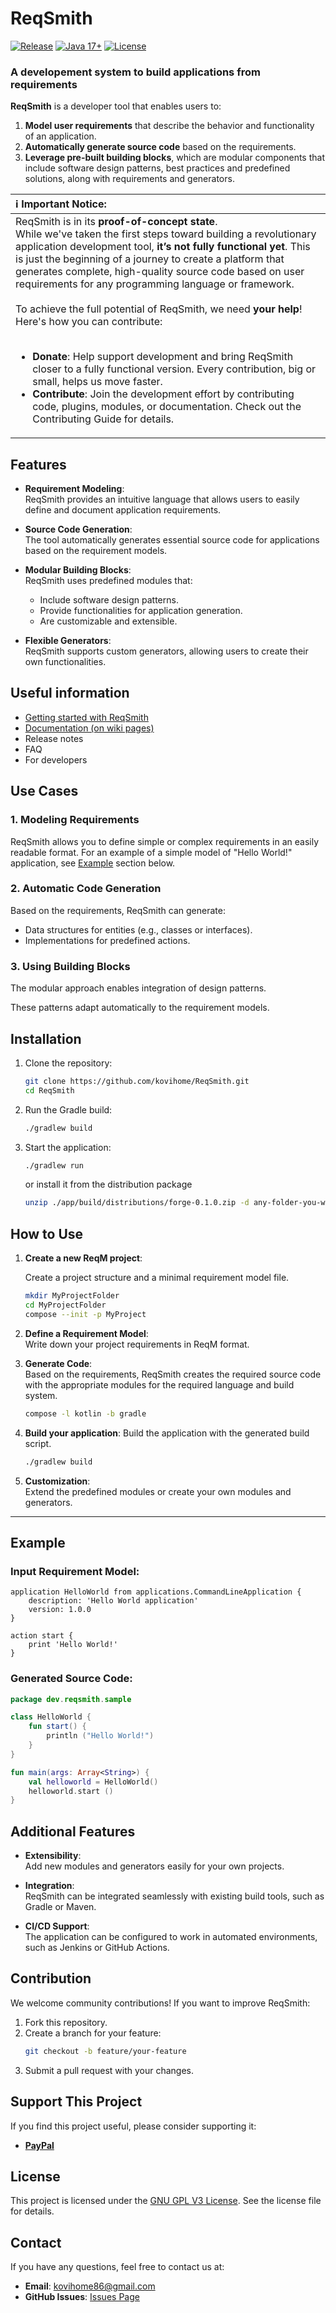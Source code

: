 # **ReqSmith**
[![Release](https://img.shields.io/github/v/release/kovihome/ReqSmith)](https://github.com/kovihome/ReqSmith/releases/tag/0.1.0-2)
[![Java 17+](https://img.shields.io/badge/java-17+-4c7e9f.svg)](http://java.oracle.com)
[![License](https://img.shields.io/github/license/kovihome/ReqSmith)](https://github.com/kovihome/ReqSmith/blob/main/LICENSE)

### **A developement system to build applications from requirements**

**ReqSmith** is a developer tool that enables users to:
1. **Model user requirements** that describe the behavior and functionality of an application.
2. **Automatically generate source code** based on the requirements.
3. **Leverage pre-built building blocks**, which are modular components that include software design patterns, best practices and predefined solutions, along with requirements and generators.

| **ℹ️ Important Notice:**                                                                                                                                                                                                                                                                                                                                                                                                                                                                                                                                                                                                                                                                                                                                                                                                     |
|:-----------------------------------------------------------------------------------------------------------------------------------------------------------------------------------------------------------------------------------------------------------------------------------------------------------------------------------------------------------------------------------------------------------------------------------------------------------------------------------------------------------------------------------------------------------------------------------------------------------------------------------------------------------------------------------------------------------------------------------------------------------------------------------------------------------------------------|
| ReqSmith is in its **proof-of-concept state**.<br>While we've taken the first steps toward building a revolutionary application development tool, **it’s not fully functional yet**. This is just the beginning of a journey to create a platform that generates complete, high-quality source code based on user requirements for any programming language or framework.<br><br>To achieve the full potential of ReqSmith, we need **your help**! Here's how you can contribute:<br><br><ul><li>**Donate**: Help support development and bring ReqSmith closer to a fully functional version. Every contribution, big or small, helps us move faster.</li><li>**Contribute**: Join the development effort by contributing code, plugins, modules, or documentation. Check out the Contributing Guide for details.</li></ul> |
  
## **Features**

- **Requirement Modeling**:  
  ReqSmith provides an intuitive language that allows users to easily define and document application requirements.

- **Source Code Generation**:  
  The tool automatically generates essential source code for applications based on the requirement models.

- **Modular Building Blocks**:  
  ReqSmith uses predefined modules that:
    - Include software design patterns.
    - Provide functionalities for application generation.
    - Are customizable and extensible.

- **Flexible Generators**:  
  ReqSmith supports custom generators, allowing users to create their own functionalities.

## Useful information

- [Getting started with ReqSmith](https://github.com/kovihome/ReqSmith/wiki/Getting-Started)
- [Documentation (on wiki pages)](https://github.com/kovihome/ReqSmith/wiki)
- Release notes
- FAQ
- For developers

## **Use Cases**

### 1. **Modeling Requirements**
ReqSmith allows you to define simple or complex requirements in an easily readable format. For an example of a simple model of "Hello World!" application, see [Example](#example) section below.

### 2. **Automatic Code Generation**
Based on the requirements, ReqSmith can generate:
- Data structures for entities (e.g., classes or interfaces).
- Implementations for predefined actions.

### 3. **Using Building Blocks**
The modular approach enables integration of design patterns.

These patterns adapt automatically to the requirement models.

## **Installation**

1. Clone the repository:
   ```bash
   git clone https://github.com/kovihome/ReqSmith.git
   cd ReqSmith
   ```

2. Run the Gradle build:
   ```bash
   ./gradlew build
   ```

3. Start the application:
   ```bash
   ./gradlew run
   ```
   or install it from the distribution package

   ```bash
   unzip ./app/build/distributions/forge-0.1.0.zip -d any-folder-you-want
   ```

## **How to Use**

1. **Create a new ReqM project**:

   Create a project structure and a minimal requirement model file.

    ```bash
    mkdir MyProjectFolder
    cd MyProjectFolder
    compose --init -p MyProject
    ```

2. **Define a Requirement Model**:  
   Write down your project requirements in ReqM format.


3. **Generate Code**:  
   Based on the requirements, ReqSmith creates the required source code with the appropriate modules for the required language and build system.

    ```bash
   compose -l kotlin -b gradle
    ```

4. **Build your application**:
   Build the application with the generated build script.

    ```bash
   ./gradlew build
    ```

5. **Customization**:  
   Extend the predefined modules or create your own modules and generators.

---

## **Example**

### Input Requirement Model:
```plaintext
application HelloWorld from applications.CommandLineApplication {
    description: 'Hello World application'
    version: 1.0.0
}

action start {
    print 'Hello World!'
}
```

### Generated Source Code:
```kotlin
package dev.reqsmith.sample

class HelloWorld {
    fun start() {
        println ("Hello World!")
    }
}

fun main(args: Array<String>) {
    val helloworld = HelloWorld()
    helloworld.start ()
}
```

## **Additional Features**

- **Extensibility**:  
  Add new modules and generators easily for your own projects.

- **Integration**:  
  ReqSmith can be integrated seamlessly with existing build tools, such as Gradle or Maven.

- **CI/CD Support**:  
  The application can be configured to work in automated environments, such as Jenkins or GitHub Actions.

## **Contribution**

We welcome community contributions! If you want to improve ReqSmith:
1. Fork this repository.
2. Create a branch for your feature:
   ```bash
   git checkout -b feature/your-feature
   ```
3. Submit a pull request with your changes.

## Support This Project

If you find this project useful, please consider supporting it:

<!--
- [GitHub Sponsors](https://github.com/sponsors/yourusername)
- [Patreon](https://www.patreon.com/yourproject)
- [Open Collective](https://opencollective.com/yourproject)
- [Liberapay]()
- [Buy me a coffee](https://buymeacoffee.com)
-->
- **[PayPal](https://paypal.me/yourlink)**

## **License**

This project is licensed under the [GNU GPL V3 License](./LICENSE). See the license file for details.

## **Contact**

If you have any questions, feel free to contact us at:
- **Email**: [kovihome86@gmail.com](mailto:kovihome86@gmail.com)
- **GitHub Issues**: [Issues Page](https://github.com/kovihome/ReqSmith/issues)
